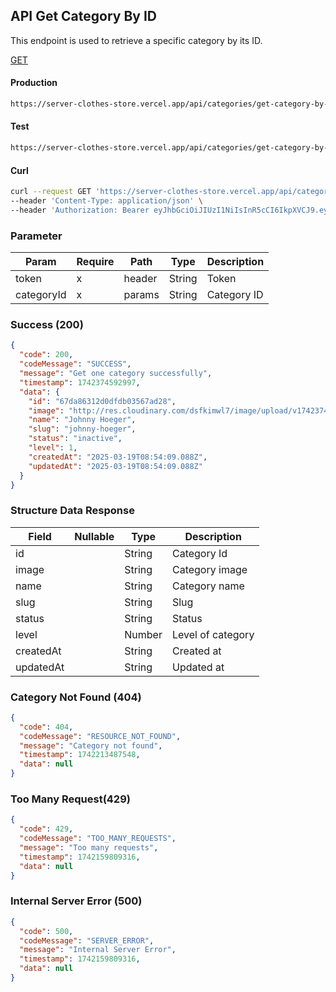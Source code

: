 ## API Get Category By ID

This endpoint is used to retrieve a specific category by its ID.

[GET](#)

#### Production

```bash
https://server-clothes-store.vercel.app/api/categories/get-category-by-id/:categoryId
```

#### Test

```bash
https://server-clothes-store.vercel.app/api/categories/get-category-by-id/:categoryId
```

#### Curl

```bash
curl --request GET 'https://server-clothes-store.vercel.app/api/categories/get-category-by-id/67d7e61b5114396a4af8b95d' \
--header 'Content-Type: application/json' \
--header 'Authorization: Bearer eyJhbGciOiJIUzI1NiIsInR5cCI6IkpXVCJ9.eyJpZCI6IjY3ZDJhMzMyYzhhMjEzYjA1MDI4MzNjNiIsInR5cGUiOiJVc2VyIiwiaWF0IjoxNzQyMjAxMDU5LCJleHAiOjE3NDIyMDE5NTl9.gsqLAzSlJKDPU3D9gvKg_I42NJ3NhI2d5svf-MYywDo' \
```

### Parameter

| Param      | Require | Path   | Type   | Description |
| ---------- | ------- | ------ | ------ | ----------- |
| token      | x       | header | String | Token       |
| categoryId | x       | params | String | Category ID |

### Success (200)

```json
{
  "code": 200,
  "codeMessage": "SUCCESS",
  "message": "Get one category successfully",
  "timestamp": 1742374592997,
  "data": {
    "id": "67da86312d0dfdb03567ad28",
    "image": "http://res.cloudinary.com/dsfkimwl7/image/upload/v1742374445/categories-image/1742374443473_865f14a6-d3d1-4d0d-868c-224de5894ec6.jpg",
    "name": "Johnny Hoeger",
    "slug": "johnny-hoeger",
    "status": "inactive",
    "level": 1,
    "createdAt": "2025-03-19T08:54:09.088Z",
    "updatedAt": "2025-03-19T08:54:09.088Z"
  }
}
```

### Structure Data Response

| Field     | Nullable | Type   | Description       |
| --------- | -------- | ------ | ----------------- |
| id        |          | String | Category Id       |
| image     |          | String | Category image    |
| name      |          | String | Category name     |
| slug      |          | String | Slug              |
| status    |          | String | Status            |
| level     |          | Number | Level of category |
| createdAt |          | String | Created at        |
| updatedAt |          | String | Updated at        |

### Category Not Found (404)

```json
{
  "code": 404,
  "codeMessage": "RESOURCE_NOT_FOUND",
  "message": "Category not found",
  "timestamp": 1742213487548,
  "data": null
}
```

### Too Many Request(429)

```json
{
  "code": 429,
  "codeMessage": "TOO_MANY_REQUESTS",
  "message": "Too many requests",
  "timestamp": 1742159809316,
  "data": null
}
```

### Internal Server Error (500)

```json
{
  "code": 500,
  "codeMessage": "SERVER_ERROR",
  "message": "Internal Server Error",
  "timestamp": 1742159809316,
  "data": null
}
```

